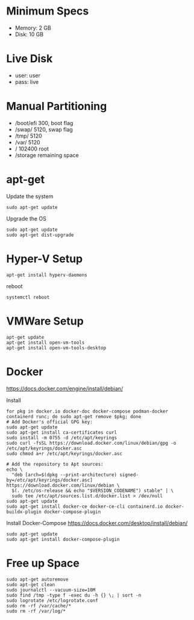 # Minimum Specs
- Memory: 2 GB
- Disk: 10 GB

# Live Disk
- user: user
- pass: live

# Manual Partitioning
- /boot/efi 300, boot flag
- /swap/ 5120, swap flag
- /tmp/ 5120
- /var/ 5120
- / 102400 root
- /storage remaining space

# apt-get
Update the system
```
sudo apt-get update
```

Upgrade the OS
```
sudo apt-get update
sudo apt-get dist-upgrade
```

# Hyper-V Setup
```
apt-get install hyperv-daemons
```

reboot 
```
systemctl reboot
 ```

# VMWare Setup
```
apt-get update
apt-get install open-vm-tools
apt-get install open-vm-tools-desktop
```

# Docker
https://docs.docker.com/engine/install/debian/

Install
```
for pkg in docker.io docker-doc docker-compose podman-docker containerd runc; do sudo apt-get remove $pkg; done
# Add Docker's official GPG key:
sudo apt-get update
sudo apt-get install ca-certificates curl
sudo install -m 0755 -d /etc/apt/keyrings
sudo curl -fsSL https://download.docker.com/linux/debian/gpg -o /etc/apt/keyrings/docker.asc
sudo chmod a+r /etc/apt/keyrings/docker.asc

# Add the repository to Apt sources:
echo \
  "deb [arch=$(dpkg --print-architecture) signed-by=/etc/apt/keyrings/docker.asc] https://download.docker.com/linux/debian \
  $(. /etc/os-release && echo "$VERSION_CODENAME") stable" | \
  sudo tee /etc/apt/sources.list.d/docker.list > /dev/null
sudo apt-get update
sudo apt-get install docker-ce docker-ce-cli containerd.io docker-buildx-plugin docker-compose-plugin
```

Install Docker-Compose
https://docs.docker.com/desktop/install/debian/

```
sudo apt-get update
sudo apt-get install docker-compose-plugin
```

# Free up Space
```
sudo apt-get autoremove
sudo apt-get clean
sudo journalctl --vacuum-size=10M
sudo find /tmp -type f -exec du -h {} \; | sort -n
sudo logrotate /etc/logrotate.conf
sudo rm -rf /var/cache/*
sudo rm -rf /var/log/*
```